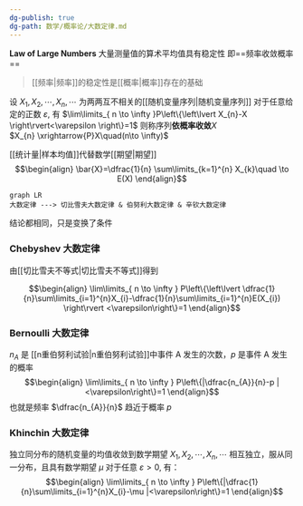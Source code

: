 ```yaml
---
dg-publish: true
dg-path: 数学/概率论/大数定律.md
---
```

**Law of Large Numbers**
大量测量值的算术平均值具有稳定性
即==频率收敛概率==
>[[频率\|频率]]的稳定性是[[概率\|概率]]存在的基础

设 $X_{1},X_{2},\cdots,X_{n},\cdots$ 为两两互不相关的[[随机变量序列\|随机变量序列]]
对于任意给定的正数 $\varepsilon$, 有 $\lim\limits_{ n \to \infty }P\left\{\left\lvert  X_{n}-X \right\rvert<\varepsilon \right\}=1$
则称序列**依概率收敛**$X$  
 $X_{n} \xrightarrow{P}X\quad(n\to \infty)$

[[统计量\|样本均值]]代替数学[[期望\|期望]]
$$\begin{align}
\bar{X}=\dfrac{1}{n} \sum\limits_{k=1}^{n} X_{k}\quad \to E(X)
\end{align}$$


```mermaid
graph LR
大数定律 ---> 切比雪夫大数定律 & 伯努利大数定律 & 辛钦大数定律
```

结论都相同，只是变换了条件

### Chebyshev 大数定律
由[[切比雪夫不等式\|切比雪夫不等式]]得到

$$\begin{align}
\lim\limits_{ n \to \infty } P\left\{\left\lvert  \dfrac{1}{n}\sum\limits_{i=1}^{n}X_{i}-\dfrac{1}{n}\sum\limits_{i=1}^{n}E(X_{i}) \right\rvert <\varepsilon\right\}=1
\end{align}$$

### Bernoulli 大数定律
$n_{A}$ 是 [[n重伯努利试验\|n重伯努利试验]]中事件 A 发生的次数，$p$ 是事件 A 发生的概率
$$\begin{align}
\lim\limits_{ n \to \infty } P\left\{|\dfrac{n_{A}}{n}-p |<\varepsilon\right\}=1
\end{align}$$
也就是频率 $\dfrac{n_{A}}{n}$ 趋近于概率 $p$

### Khinchin 大数定律
独立同分布的随机变量的均值收敛到数学期望
$X_{1},X_{2},\cdots,X_{n},\cdots$ 相互独立，服从同一分布，且具有数学期望 $\mu$
对于任意 $\varepsilon>0$, 有：
$$\begin{align}
\lim\limits_{ n \to \infty } P\left\{|\dfrac{1}{n}\sum\limits_{i=1}^{n}X_{i}-\mu |<\varepsilon\right\}=1
\end{align}$$

